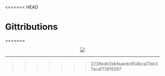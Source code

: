 <<<<<<< HEAD
# Gittributions
=======
<div align="center">

<img src="http://joshalling.com/wp-content/uploads/2016/10/Codefights.png" />
</div>

---


>>>>>>> 2239ede2ebfaaedc854bca17de37acaf73915597
